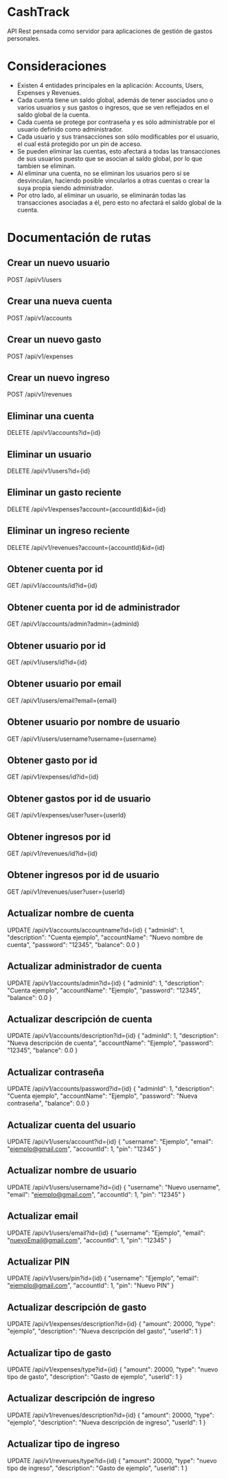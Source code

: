 # CashTrack 
API Rest pensada como servidor para aplicaciones de gestión de gastos personales.

# Consideraciones
- Existen 4 entidades principales en la aplicación: Accounts, Users, Expenses y Revenues.
- Cada cuenta tiene un saldo global, además de tener asociados uno o varios usuarios y sus gastos o ingresos, que se ven reflejados en el saldo global de la cuenta.
- Cada cuenta se protege por contraseña y es sólo administrable por el usuario definido como administrador.
- Cada usuario y sus transacciones son sólo modificables por el usuario, el cual está protegido por un pin de acceso.
- Se pueden eliminar las cuentas, esto afectará a todas las transacciones de sus usuarios puesto que se asocian al saldo global, por lo que tambien se eliminan.
- Al eliminar una cuenta, no se eliminan los usuarios pero sí se desvinculan, haciendo posible vincularlos a otras cuentas o crear la suya propia siendo administrador.
- Por otro lado, al eliminar un usuario, se eliminarán todas las transacciones asociadas a él, pero esto no afectará el saldo global de la cuenta.

# Documentación de rutas

## Crear un nuevo usuario
POST /api/v1/users
## Crear una nueva cuenta
POST /api/v1/accounts
## Crear un nuevo gasto
POST /api/v1/expenses
## Crear un nuevo ingreso
POST /api/v1/revenues

## Eliminar una cuenta
DELETE /api/v1/accounts?id={id}
## Eliminar un usuario
DELETE /api/v1/users?id={id}
## Eliminar un gasto reciente
DELETE /api/v1/expenses?account={accountId}&id={id}
## Eliminar un ingreso reciente
DELETE /api/v1/revenues?account={accountId}&id={id}

## Obtener cuenta por id
GET /api/v1/accounts/id?id={id}
## Obtener cuenta por id de administrador
GET /api/v1/accounts/admin?admin={adminId}
## Obtener usuario por id
GET /api/v1/users/id?id={id}
## Obtener usuario por email
GET /api/v1/users/email?email={email}
## Obtener usuario por nombre de usuario
GET /api/v1/users/username?username={username}
## Obtener gasto por id
GET /api/v1/expenses/id?id={id}
## Obtener gastos por id de usuario
GET /api/v1/expenses/user?user={userId}
## Obtener ingresos por id
GET /api/v1/revenues/id?id={id}
## Obtener ingresos por id de usuario
GET /api/v1/revenues/user?user={userId}

## Actualizar nombre de cuenta
UPDATE /api/v1/accounts/accountname?id={id}
{
    "adminId": 1,
    "description": "Cuenta ejemplo",
    "accountName": "Nuevo nombre de cuenta",
    "password": "12345",
    "balance": 0.0
}
## Actualizar administrador de cuenta
UPDATE /api/v1/accounts/admin?id={id}
{
    "adminId": 1,
    "description": "Cuenta ejemplo",
    "accountName": "Ejemplo",
    "password": "12345",
    "balance": 0.0
}
## Actualizar descripción de cuenta
UPDATE /api/v1/accounts/description?id={id}
{
    "adminId": 1,
    "description": "Nueva descripción de cuenta",
    "accountName": "Ejemplo",
    "password": "12345",
    "balance": 0.0
}
## Actualizar contraseña
UPDATE /api/v1/accounts/password?id={id}
{
    "adminId": 1,
    "description": "Cuenta ejemplo",
    "accountName": "Ejemplo",
    "password": "Nueva contraseña",
    "balance": 0.0
}
## Actualizar cuenta del usuario
UPDATE /api/v1/users/account?id={id}
{
    "username": "Ejemplo",
    "email": "ejemplo@gmail.com",
    "accountId": 1,
    "pin": "12345"
}
## Actualizar nombre de usuario
UPDATE /api/v1/users/username?id={id}
{
    "username": "Nuevo username",
    "email": "ejemplo@gmail.com",
    "accountId": 1,
    "pin": "12345"
}
## Actualizar email
UPDATE /api/v1/users/email?id={id}
{
    "username": "Ejemplo",
    "email": "nuevoEmail@gmail.com",
    "accountId": 1,
    "pin": "12345"
}
## Actualizar PIN
UPDATE /api/v1/users/pin?id={id}
{
    "username": "Ejemplo",
    "email": "ejemplo@gmail.com",
    "accountId": 1,
    "pin": "Nuevo PIN"
}
## Actualizar descripción de gasto
UPDATE /api/v1/expenses/description?id={id}
{
    "amount": 20000,
    "type": "ejemplo",
    "description": "Nueva descripción del gasto",
    "userId": 1
}
## Actualizar tipo de gasto
UPDATE /api/v1/expenses/type?id={id}
{
    "amount": 20000,
    "type": "nuevo tipo de gasto",
    "description": "Gasto de ejemplo",
    "userId": 1
}
## Actualizar descripción de ingreso
UPDATE /api/v1/revenues/description?id={id}
{
    "amount": 20000,
    "type": "ejemplo",
    "description": "Nueva descripción de ingreso",
    "userId": 1
}
## Actualizar tipo de ingreso
UPDATE /api/v1/revenues/type?id={id}
{
    "amount": 20000,
    "type": "nuevo tipo de ingreso",
    "description": "Gasto de ejemplo",
    "userId": 1
}
  
